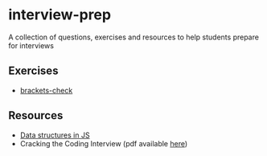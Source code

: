 # interview-prep
A collection of questions, exercises and resources to help students prepare for interviews

## Exercises
- [brackets-check](https://github.com/FACN7/interview-prep/tree/master/exercises/brackets-check)

## Resources 
- [Data structures in JS](https://github.com/jamiecoe/data-structures)
- Cracking the Coding Interview (pdf available [here](http://ahmed-badawy.com/blog/wp-content/uploads/2018/10/Cracking-the-Coding-Interview-6th-Edition-189-Programming-Questions-and-Solutions.pdf))
